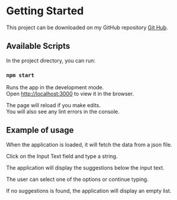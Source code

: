 # Getting Started

This project can be downloaded on my GitHub repository [Git Hub](https://github.com/lucianomuniz/autocomplete-ts).

## Available Scripts

In the project directory, you can run:

### `npm start`

Runs the app in the development mode.\
Open [http://localhost:3000](http://localhost:3000) to view it in the browser.

The page will reload if you make edits.\
You will also see any lint errors in the console.

## Example of usage

When the application is loaded, it will fetch the data from a json file.

Click on the Input Text field and type a string.

The application will display the suggestions below the input text.

The user can select one of the options or continue typing.

If no suggestions is found, the application will display an empty list.
